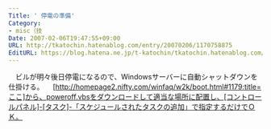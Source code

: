 ```yaml
---
Title: ' 停電の準備'
Category:
- misc（技
Date: 2007-02-06T19:47:55+09:00
URL: http://tkatochin.hatenablog.com/entry/20070206/1170758875
EditURL: https://blog.hatena.ne.jp/t-katochin/tkatochin.hatenablog.com/atom/entry/6653586347154755661
---
```


　ビルが明々後日停電になるので、Windowsサーバーに自動シャットダウンを仕掛ける。
　[http://homepage2.nifty.com/winfaq/w2k/boot.html#1179:title=ここ]から、poweroff.vbsをダウンロードして適当な場所に配置し、[コントロールパネル]-[タスク]-「スケジュールされたタスクの追加」で指定するだけでＯＫ。
